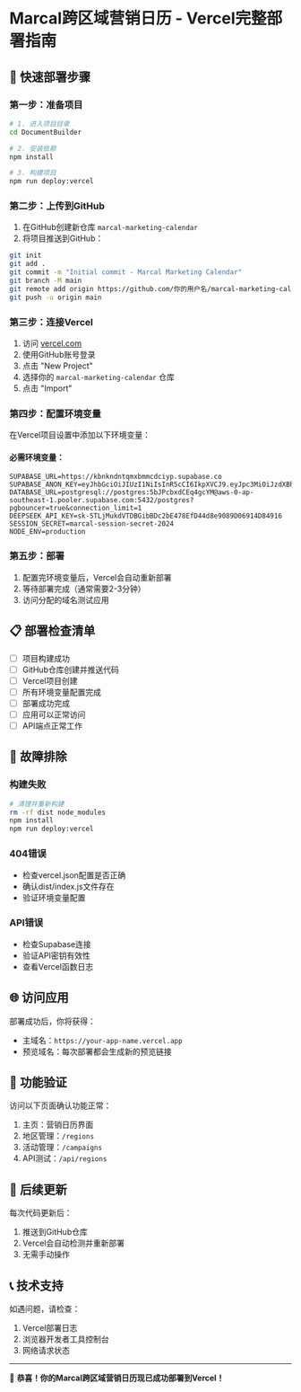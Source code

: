 # Marcal跨区域营销日历 - Vercel完整部署指南

## 🚀 快速部署步骤

### 第一步：准备项目
```bash
# 1. 进入项目目录
cd DocumentBuilder

# 2. 安装依赖
npm install

# 3. 构建项目
npm run deploy:vercel
```

### 第二步：上传到GitHub
1. 在GitHub创建新仓库 `marcal-marketing-calendar`
2. 将项目推送到GitHub：
```bash
git init
git add .
git commit -m "Initial commit - Marcal Marketing Calendar"
git branch -M main
git remote add origin https://github.com/你的用户名/marcal-marketing-calendar.git
git push -u origin main
```

### 第三步：连接Vercel
1. 访问 [vercel.com](https://vercel.com)
2. 使用GitHub账号登录
3. 点击 "New Project"
4. 选择你的 `marcal-marketing-calendar` 仓库
5. 点击 "Import"

### 第四步：配置环境变量
在Vercel项目设置中添加以下环境变量：

#### 必需环境变量：
```
SUPABASE_URL=https://kbnkndntqmxbmmcdciyp.supabase.co
SUPABASE_ANON_KEY=eyJhbGciOiJIUzI1NiIsInR5cCI6IkpXVCJ9.eyJpc3MiOiJzdXBhYmFzZSIsInJlZiI6ImtibmtuZG50cW14Ym1tY2RjaXlwIiwicm9sZSI6ImFub24iLCJpYXQiOjE3NTI4MTA2ODAsImV4cCI6MjA2ODM4NjY4MH0.fVnD846tDx9NyUyRlQNc7eC37AoA8La7gZbZsUG1ngY
DATABASE_URL=postgresql://postgres:5bJPcbxdCEq4gcYM@aws-0-ap-southeast-1.pooler.supabase.com:5432/postgres?pgbouncer=true&connection_limit=1
DEEPSEEK_API_KEY=sk-5TLjMukdVTDBGibBDc2bE478EfD44d8e9089D06914D84916
SESSION_SECRET=marcal-session-secret-2024
NODE_ENV=production
```

### 第五步：部署
1. 配置完环境变量后，Vercel会自动重新部署
2. 等待部署完成（通常需要2-3分钟）
3. 访问分配的域名测试应用

## 📋 部署检查清单

- [ ] 项目构建成功
- [ ] GitHub仓库创建并推送代码
- [ ] Vercel项目创建
- [ ] 所有环境变量配置完成
- [ ] 部署成功完成
- [ ] 应用可以正常访问
- [ ] API端点正常工作

## 🔧 故障排除

### 构建失败
```bash
# 清理并重新构建
rm -rf dist node_modules
npm install
npm run deploy:vercel
```

### 404错误
- 检查vercel.json配置是否正确
- 确认dist/index.js文件存在
- 验证环境变量配置

### API错误
- 检查Supabase连接
- 验证API密钥有效性
- 查看Vercel函数日志

## 🌐 访问应用

部署成功后，你将获得：
- 主域名：`https://your-app-name.vercel.app`
- 预览域名：每次部署都会生成新的预览链接

## 📱 功能验证

访问以下页面确认功能正常：
1. 主页：营销日历界面
2. 地区管理：`/regions`
3. 活动管理：`/campaigns`
4. API测试：`/api/regions`

## 🔄 后续更新

每次代码更新后：
1. 推送到GitHub仓库
2. Vercel会自动检测并重新部署
3. 无需手动操作

## 📞 技术支持

如遇问题，请检查：
1. Vercel部署日志
2. 浏览器开发者工具控制台
3. 网络请求状态

---

🎉 **恭喜！你的Marcal跨区域营销日历现已成功部署到Vercel！**
